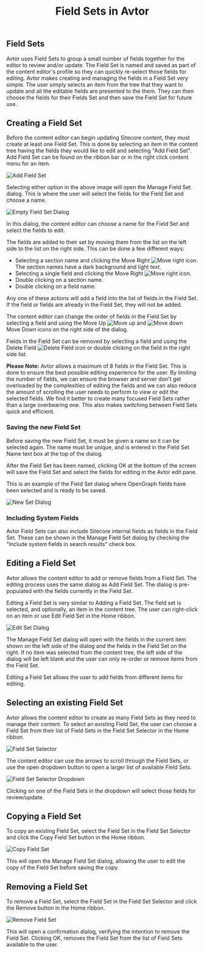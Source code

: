 ﻿---
title: Field Sets in Avtor
layout: AvtorLayout
---

<script>
	window.location.replace("https://doc.sitecore.com/users/100/sitecore-experience-platform/en/field-sets.html");
</script>

## Field Sets
Avtor uses Field Sets to group a small number of fields together for the editor to review and/or update. The Field Set is named and saved as part of the content editor's profile so they can quickly re-select those fields for editing. Avtor makes creating and managing the fields in a Field Set very simple. The user simply selects an item from the tree that they want to update and all the editable fields are presented to the them. They can then choose the fields for their Fields Set and then save the Field Set for future use.

## Creating a Field Set
Before the content editor can begin updating Sitecore content, they must create at least one Field Set. This is done by selecting an item in the content tree having the fields they would like to edit and selecting "Add Field Set". Add Field Set can be found on the ribbon bar or in the right click content menu for an item.

![Add Field Set](/Images/Avtor/FieldSets_AddFieldSet.png)

Selecting either option in the above image will open the Manage Field Set dialog. This is where the user will select the fields for the Field Set and choose a name.

![Empty Field Set Dialog](/Images/Avtor/FieldSets_EmptyFieldSet.png)

In this dialog, the content editor can choose a name for the Field Set and select the fields to edit.

The fields are added to their set by moving them from the list on the left side to the list on the right side. This can be done a few different ways:

- Selecting a section name and clicking the Move Right ![Move right](/Images/Avtor/Icon_NavigateRight.png) icon. The section names have a dark background and light text. 
- Selecting a single field and clicking the Move Right ![Move right](/Images/Avtor/Icon_NavigateRight.png) icon.
- Double clicking on a section name.
- Double clicking on a field name.

Any one of these actions will add a field into the list of fields in the Field Set. If the field or fields are already in the Field Set, they will not be added.

The content editor can change the order of fields in the Field Set by selecting a field and using the Move Up ![Move up](/Images/Avtor/Icon_NavigateUp.png) and ![Move down](/Images/Avtor/Icon_NavigateDown.png) Move Down icons on the right side of the dialog.

Fields in the Field Set can be removed by selecting a field and using the Delete Field ![Delete Field](/Images/Avtor/Icon_Delete.png) icon or double clicking on the field in the right side list.

**Please Note:** Avtor allows a maximum of 8 fields in the Field Set. This is done to ensure the best possible editing experience for the user. By limiting the number of fields, we can ensure the browser and server don't get overloaded by the complexities of editing the fields and we can also reduce the amount of scrolling the user needs to perform to view or edit the selected fields. We find it better to create many focused Field Sets rather than a large overbearing one. This also makes switching between Field Sets quick and efficient. 

### Saving the new Field Set
Before saving the new Field Set, it must be given a name so it can be selected again. The name must be unique, and is entered in the Field Set Name text box at the top of the dialog.

After the Field Set has been named, clicking OK at the bottom of the screen will save the Field Set and select the fields for editing in the Avtor edit pane.

This is an example of the Field Set dialog where OpenGraph fields have been selected and is ready to be saved.

![New Set Dialog](/Images/Avtor/FieldSets_NewFieldSet.png)

### Including System Fields
Avtor Field Sets can also include Sitecore internal fields as fields in the Field Set. These can be shown in the Manage Field Set dialog by checking the "Include system fields in search results" check box. 

## Editing a Field Set
Avtor allows the content editor to add or remove fields from a Field Set. The editing process uses the same dialog as Add Field Set. The dialog is pre-populated with the fields currently in the Field Set.

Editing a Field Set is very similar to Adding a Field Set. The field set is selected, and optionally, an item in the content tree. The user can right-click on an item or use Edit Field Set in the Home ribbon.

![Edit Set Dialog](/Images/Avtor/FieldSets_EditFieldSet.png)

The Manage Field Set dialog will open with the fields in the current item shown on the left side of the dialog and the fields in the Field Set on the right. If no item was selected from the content tree, the left side of the dialog will be left blank and the user can only re-order or remove items from the Field Set.

Editing a Field Set allows the user to add fields from different items for editing.

## Selecting an existing Field Set
Avtor allows the content editor to create as many Field Sets as they need to manage their content. To select an existing Field Set, the user can choose a Field Set from their list of Field Sets in the Field Set Selector in the Home ribbon.

![Field Set Selector](/Images/Avtor/FieldSets_FieldSetSelector.png)

The content editor can use the arrows to scroll through the Field Sets, or use the open dropdown button to open a larger list of available Field Sets.

![Field Set Selector Dropdown](/Images/Avtor/FieldSets_FieldSetSelectorDropdown.png)

Clicking on one of the Field Sets in the dropdown will select those fields for review/update.

## Copying a Field Set
To copy an existing Field Set, select the Field Set in the Field Set Selector and click the Copy Field Set button in the Home ribbon.

![Copy Field Set](/Images/Avtor/FieldSets_CopyFieldSet.png)

This will open the Manage Field Set dialog, allowing the user to edit the copy of the Field Set before saving the copy.

## Removing a Field Set
To remove a Field Set, select the Field Set in the Field Set Selector and click the Remove button in the Home ribbon.

![Remove Field Set](/Images/Avtor/FieldSets_RemoveFieldSet.png)

This will open a confirmation dialog, verifying the intention to remove the Field Set. Clicking OK, removes the Field Set from the list of Field Sets available to the user.
